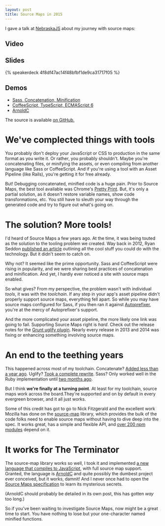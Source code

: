 ```yaml
---
layout: post
title: Source Maps in 2015
---
```


I gave a talk at [NebraskaJS][nejs] about my journey with source maps:

## Video

## Slides

{% speakerdeck 4f8df47ac14f48bfbf1de9ca31717f05 %}

## Demos

* [Sass, Concatenation, Minification](http://projects.steele.blue/source-maps/example1.html)
* [CoffeeScript, TypeScript, ECMAScript 6](http://projects.steele.blue/source-maps/example2.html)
* [ArnoldC](http://projects.steele.blue/source-maps/example3.html)

The source is available [on GitHub.](https://github.com/mattdsteele/sourcemaps-presentation/tree/master/examples)


# We've complected things with tools

You probably don't deploy your JavaScript or CSS to production in the same format as you write it.
Or rather, you probably shouldn't.
Maybe you're concatenating files, or minifying the assets, or even compiling from another language like Sass or CoffeeScript.
And if you're using a tool with an Asset Pipeline (like Rails), you're getting it for free already.

But! Debugging concatenated, minified code is a huge pain. Prior to Source Maps, the best tool available was Chrome's [Pretty Print](https://developer.chrome.com/devtools/docs/javascript-debugging#pretty-print).
But, it's only a partial solution, as it doesn't restore variable names, show code transformations, etc. You still have to sleuth your way through the generated code and try to figure out what's going on.

# The solution? More tools!

I'd heard of Source Maps a few years ago.
At the time, it was being touted as the solution to the tooling problem we created.
Way back in 2012, Ryan Seddon [published an article](http://www.html5rocks.com/en/tutorials/developertools/sourcemaps/) outlining all the cool stuff you could do with the technology.
But it didn't seem to catch on.

Why not? It seemed like the prime opportunity. 
Sass and CoffeeScript were rising in popularity, and we were sharing best practices of concatenation and minification.
And yet, I hardly ever noticed a site with source maps enabled.

So what gives? From my perspective, the problem wasn't with individual *tools*, it was with the *toolchain*.
If any step in your app's asset pipeline didn't properly support source maps, everything fell apart.
So while you may have source maps configured for Sass, if you then ran it against [Autoprefixer](https://github.com/postcss/autoprefixer), you're at the mercy of Autoprefixer's support.

And the more complicated your asset pipeline, the more likely one link was going to fail.
Supporting Source Maps right is *hard*. Check out the release notes for the [Grunt uglify plugin](https://github.com/gruntjs/grunt-contrib-uglify#release-history). Nearly every release in 2013 and 2014 was fixing or enhancing something involving source maps.

# An end to the teething years

This happened across most of my toolchain.
Concatenate? [Added less than a year ago](https://github.com/gruntjs/grunt-contrib-concat/pull/59).
Uglify? [Took a complete rewrite](https://github.com/mishoo/UglifyJS2).
Sass? Only worked well in the Ruby implementation until [two months ago](https://github.com/sass/node-sass/releases/tag/v2.0.0).

But I think **we're finally at a turning point**. At least for my toolchain, source maps work across the board.They're supported and on by default in every evergreen browser, and it all just works.

Some of this credit has got to go to Nick Fitzgerald and the excellent work Mozilla has done on the [source-map](https://www.npmjs.com/package/source-map) library, which provides the bulk of the code folks need to enable source maps without having to dive deep into the spec. It works great, has a simple and flexible API, and [over 200 npm modules](https://www.npmjs.com/browse/depended/source-map) depend on it.

# It works for The Terminator

The source-map library works so well, I took it and implemented [a new language that compiles to JavaScript](https://github.com/mattdsteele/arnoldc.js), with full source map support.
Granted, the language is [ArnoldC](https://github.com/lhartikk/ArnoldC) and quite possibly the dumbest project ever conceived, but it works, damnit!
And I never once had to open the [Source Maps specification](https://docs.google.com/document/d/1U1RGAehQwRypUTovF1KRlpiOFze0b-_2gc6fAH0KY0k/edit) to learn its mysterious secrets.

(ArnoldC should probably be detailed in its own post, this has gotten *way* too long.)

So if you've been waiting to investigate Source Maps, now might be a great time to start. You have nothing to lose but your one-character named minified functions.

[nejs]: http://www.nebraskajs.com
